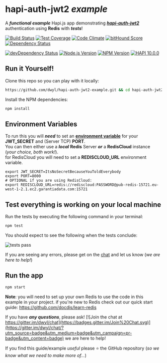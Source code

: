 # hapi-auth-jwt2 *example*

A ***functional example*** Hapi.js app demonstrating
[***hapi-auth-jwt2***](https://github.com/dwyl/hapi-auth-jwt2) authentication
using **Redis** with ***tests***!

[![Build Status](https://travis-ci.org/dwyl/hapi-auth-jwt2-example.svg)](https://travis-ci.org/dwyl/hapi-auth-jwt2-example)
[![Test Coverage](https://codeclimate.com/github/dwyl/hapi-auth-jwt2-example/badges/coverage.svg)](https://codeclimate.com/github/dwyl/hapi-auth-jwt2-example/coverage)
[![Code Climate](https://codeclimate.com/github/dwyl/hapi-auth-jwt2-example/badges/gpa.svg)](https://codeclimate.com/github/dwyl/hapi-auth-jwt2-example)
[![bitHound Score](https://www.bithound.io/github/dwyl/hapi-auth-jwt2-example/badges/score.svg)](https://www.bithound.io/github/dwyl/hapi-auth-jwt2-example)
[![Dependency Status](https://david-dm.org/dwyl/hapi-auth-jwt2-example.svg)](https://david-dm.org/dwyl/hapi-auth-jwt2-example)

[![devDependency Status](https://david-dm.org/dwyl/hapi-auth-jwt2-example/dev-status.svg)](https://david-dm.org/dwyl/hapi-auth-jwt2-example#info=devDependencies)
[![Node.js Version](https://img.shields.io/node/v/hapi-auth-jwt2.svg?style=flat "Node.js 10 & 12 and io.js latest both supported")](http://nodejs.org/download/)
[![NPM Version](https://badge.fury.io/js/hapi-auth-jwt2.svg?style=flat)](https://npmjs.org/package/hapi-auth-jwt2)
[![HAPI 10.0.0](http://img.shields.io/badge/hapi-10.0.0-brightgreen.svg "Latest Hapi.js")](http://hapijs.com)

## Run it Yourself!

Clone this repo so you can play with it locally:

```sh
https://github.com/dwyl/hapi-auth-jwt2-example.git && cd hapi-auth-jwt2-example
```

Install the NPM dependencies:

```sh
npm install
```


## Environment Variables

To run this you will ***need*** to set an [**environment variable**](https://github.com/dwyl/learn-environment-variables) for your
**JWT_SECRET** and (Server TCP) **PORT**.  
You can then either use a ***local*** **Redis** Server ***or*** a **RedisCloud** instance (*your choice, both work!*).  
for RedisCloud you will need to set a **REDISCLOUD_URL** environment variable.
```
export JWT_SECRET=ItsNoSecretBecauseYouToldEverybody
export PORT=8000
# OPTIONAL if you are using RedisCloud:
export REDISCLOUD_URL=redis://rediscloud:PASSWORD@pub-redis-15721.eu-west-1-2.1.ec2.garantiadata.com:15721
```

## Test everything is working on your local machine

Run the tests by executing the following command in your terminal:

```sh
npm test
```

You should expect to see the following when the tests conclude:

![tests pass](https://cloud.githubusercontent.com/assets/194400/9975267/03edc492-5eae-11e5-93bc-a762e1298985.png)

If you are seeing any errors, please get on the [chat](https://gitter.im/dwyl/chat) and let us know (*we are here to help!*)


## Run the app

```sh
npm start
```

**Note**: you will need to set up your own Redis to use the code in this example in your project. if you're new to Redis check out our quick start guide: https://github.com/docdis/learn-redis


If you have ***any questions***, please ask! [![Join the chat at https://gitter.im/dwyl/chat](https://badges.gitter.im/Join%20Chat.svg)](https://gitter.im/dwyl/chat/?utm_source=badge&utm_medium=badge&utm_campaign=pr-badge&utm_content=badge)  we are here to help!

If you find this guide/example *useful* please :star: the GitHub repository
(*so we know what we need to make more of...*)
